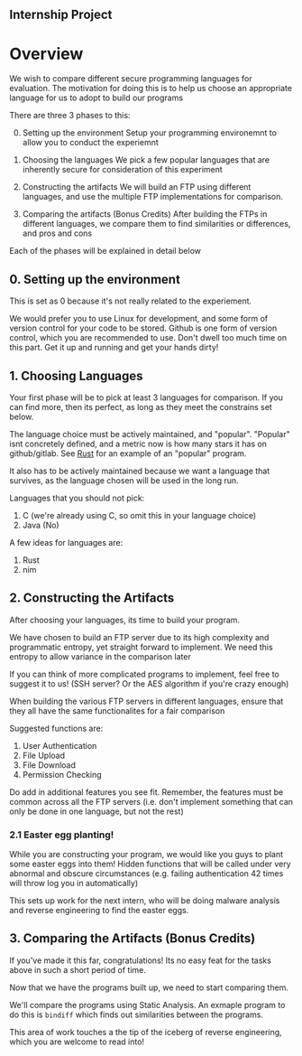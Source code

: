 Internship Project
---

# Overview

We wish to compare different secure programming languages for evaluation. The motivation for doing this is to help us choose an appropriate language for us to adopt to build our programs

There are three 3 phases to this:

0. Setting up the environment
Setup your programming environemnt to allow you to conduct the experiemnt

1. Choosing the languages
We pick a few popular languages that are inherently secure for consideration of this experiment

2. Constructing the artifacts
We will build an FTP using different languages, and use the multiple FTP implementations for comparison.

3. Comparing the artifacts (Bonus Credits)
After building the FTPs in different languages, we compare them to find similarities or differences, and pros and cons

Each of the phases will be explained in detail below

## 0. Setting up the environment
This is set as 0 because it's not really related to the experiement.

We would prefer you to use Linux for development, and some form of version control for your code to be stored. Github is one form of version control, which you are recommended to use. Don't dwell too much time on this part. Get it up and running and get your hands dirty!

## 1. Choosing Languages

Your first phase will be to pick at least 3 languages for comparison. If you can find more, then its perfect, as long as they meet the constrains set below.

The language choice must be actively maintained, and "popular". "Popular" isnt concretely defined, and a metric now is how many stars it has on github/gitlab. See [Rust](https://github.com/rust-lang/rust) for an example of an "popular" program.

It also has to be actively maintained because we want a language that survives, as the language chosen will be used in the long run.

Languages that you should not pick:
1. C (we're already using C, so omit this in your language choice)
2. Java (No)

A few ideas for languages are:
1. Rust
2. nim

## 2. Constructing the Artifacts

After choosing your languages, its time to build your program.

We have chosen to build an FTP server due to its high complexity and programmatic entropy, yet straight forward to implement. We need this entropy to allow variance in the comparison later

If you can think of more complicated programs to implement, feel free to suggest it to us! (SSH server? Or the AES algorithm if you're crazy enough)

When building the various FTP servers in different languages, ensure that they all have the same functionalites for a fair comparison

Suggested functions are:
1. User Authentication
2. File Upload
3. File Download
4. Permission Checking

Do add in additional features you see fit. Remember, the features must be common across all the FTP servers (i.e. don't implement something that can only be done in one language, but not the rest)

### 2.1 Easter egg planting!

While you are constructing your program, we would like you guys to plant some easter eggs into them! Hidden functions that will be called under very abnormal and obscure circumstances (e.g. failing authentication 42 times will throw log you in automatically)

This sets up work for the next intern, who will be doing malware analysis and reverse engineering to find the easter eggs.

## 3. Comparing the Artifacts (Bonus Credits)

If you've made it this far, congratulations! Its no easy feat for the tasks above in such a short period of time.

Now that we have the programs built up, we need to start comparing them.

We'll compare the programs using Static Analysis. An exmaple program to do this is `bindiff` which finds out similarities between the programs.

This area of work touches a the tip of the iceberg of reverse engineering, which you are welcome to read into!
